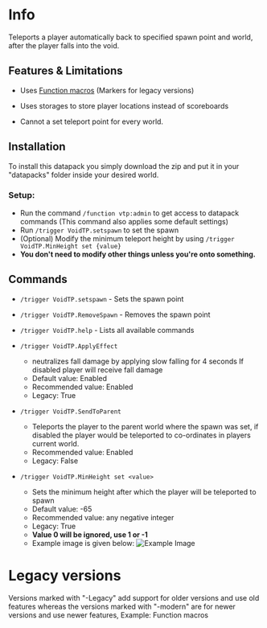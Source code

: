 # Info
Teleports a player automatically back to specified spawn point and world, after the player falls into the void.

## Features & Limitations
- Uses [Function macros](https://minecraft.wiki/w/Function_(Java_Edition)#Macros) (Markers for legacy versions)

- Uses storages to store player locations instead of scoreboards

- Cannot a set teleport point for every world.

## Installation
To install this datapack you simply download the zip and put it in your "datapacks" folder inside your desired world.

### Setup:
- Run the command ```/function vtp:admin``` to get access to datapack commands (This  command also applies some default settings)
- Run ```/trigger VoidTP.setspawn``` to set the spawn
- (Optional) Modify the  minimum teleport height by using ```/trigger VoidTP.MinHeight set {value}```
- **You don't need to modify other things unless you're onto something.**

## Commands
- ```/trigger VoidTP.setspawn``` - Sets the spawn point

- ```/trigger VoidTP.RemoveSpawn``` - Removes the spawn point

- ```/trigger VoidTP.help``` - Lists all available commands

- ```/trigger VoidTP.ApplyEffect```
    - neutralizes fall damage by applying slow falling for 4 seconds If disabled player will receive fall damage
    - Default value: Enabled
    - Recommended value: Enabled
    - Legacy: True

- ```/trigger VoidTP.SendToParent``` 
    - Teleports the player to the parent world where the spawn was set, if disabled the player would be teleported to co-ordinates in players current world.
    - Recommended value: Enabled
    - Legacy: False

- ```/trigger VoidTP.MinHeight set <value>```
    - Sets the minimum height after which the player will be teleported to spawn
    - Default value: -65
    - Recommended value: any negative integer 
    - Legacy: True
    - **Value 0 will be ignored, use 1 or -1**
    - Example image is given below:
![Example Image](https://cdn.modrinth.com/data/ugFrgHMM/images/f1444ff7da4d289d37f0d737d07a4aab332495ea.png)

# Legacy versions
Versions marked with "-Legacy" add support for older versions and use old features whereas the versions marked with "-modern" are for newer versions and use newer features,
Example: Function macros